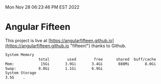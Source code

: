 Mon Nov 28 06:23:46 PM EST 2022

# Angular Fifteen


This project is live at [https://angularfifteen.github.io](https://angularfifteen.github.io "fifteen!") thanks to Github.

```bash
System Memory
               total        used        free      shared  buff/cache   available
Mem:            15Gi       3.9Gi       3.4Gi       888Mi       8.0Gi        10Gi
Swap:          8.0Gi       1.1Gi       6.9Gi
System Storage
3.5G	.
```
```bash
